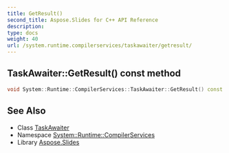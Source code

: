 ```yaml
---
title: GetResult()
second_title: Aspose.Slides for C++ API Reference
description: 
type: docs
weight: 40
url: /system.runtime.compilerservices/taskawaiter/getresult/
---
```

## TaskAwaiter::GetResult() const method




```cpp
void System::Runtime::CompilerServices::TaskAwaiter::GetResult() const
```

## See Also

* Class [TaskAwaiter](../)
* Namespace [System::Runtime::CompilerServices](../../)
* Library [Aspose.Slides](../../../)